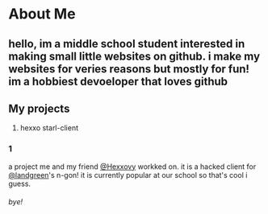 # About Me

hello, im a middle school student interested in making small little websites on github. i make my websites for veries reasons but mostly for fun! im a hobbiest   devoeloper that loves github
-----

## My projects
1. hexxo starl-client

### 1
a project me and my friend [@Hexxovy](https://github.com/hexxovy) workked on. it is a hacked client for [@landgreen](https://github.com/landgreen)'s n-gon! it is currently popular at our school so that's cool i guess.
###### bye!

<!---
CookieMe29/CookieMe29 is a ✨ special ✨ repository because its `README.md` (this file) appears on your GitHub profile.
You can click the Preview link to take a look at your changes.
--->

